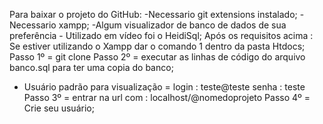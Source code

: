 Para baixar o projeto do GitHub:
-Necessario git extensions instalado;
-Necessario xampp;
-Algum visualizador de banco de dados de sua preferência - Utilizado em vídeo foi o HeidiSql;
Após os requisitos acima :
Se estiver utilizando o Xampp dar o comando 1 dentro da pasta Htdocs;
Passo 1º = git clone
Passo 2º = executar as linhas de código do arquivo banco.sql para ter uma copia do banco;
- Usuário padrão para visualização = 
login : teste@teste
senha : teste
Passo 3º = entrar na url com : localhost/@nomedoprojeto
Passo 4º = Crie seu usuário;
